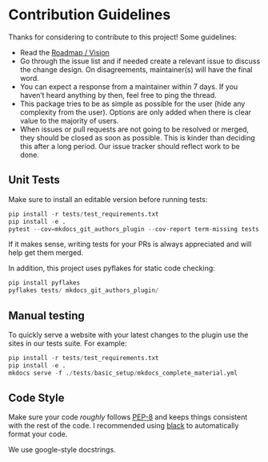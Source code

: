 # Contribution Guidelines

Thanks for considering to contribute to this project! Some guidelines:

- Read the [Roadmap / Vision](https://github.com/timvink/mkdocs-git-authors-plugin/issues/16)
- Go through the issue list and if needed create a relevant issue to discuss the change design. On disagreements, maintainer(s) will have the final word.
- You can expect a response from a maintainer within 7 days. If you haven’t heard anything by then, feel free to ping the thread.
- This package tries to be as simple as possible for the user (hide any complexity from the user). Options are only added when there is clear value to the majority of users.
- When issues or pull requests are not going to be resolved or merged, they should be closed as soon as possible. This is kinder than deciding this after a long period. Our issue tracker should reflect work to be done.

## Unit Tests

Make sure to install an editable version before running tests:

```python
pip install -r tests/test_requirements.txt
pip install -e .
pytest --cov=mkdocs_git_authors_plugin --cov-report term-missing tests
```

If it makes sense, writing tests for your PRs is always appreciated and will help get them merged.

In addition, this project uses pyflakes for static code checking:

```python
pip install pyflakes
pyflakes tests/ mkdocs_git_authors_plugin/
```

## Manual testing

To quickly serve a website with your latest changes to the plugin use the sites in our tests suite. For example:

```python
pip install -r tests/test_requirements.txt
pip install -e .
mkdocs serve -f ./tests/basic_setup/mkdocs_complete_material.yml
```

## Code Style

Make sure your code *roughly* follows [PEP-8](https://www.python.org/dev/peps/pep-0008/) and keeps things consistent with the rest of the code. I recommended using [black](https://github.com/psf/black) to automatically format your code.

We use google-style docstrings.